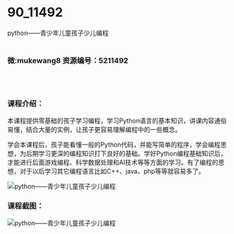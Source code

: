 # 90_11492
python——青少年儿童孩子少儿编程
<br/></br>
<h3>微:mukewang8 资源编号：5211492</h3>
<br/></br>
<h3>课程介绍：</h3>
<p>本课程提供零基础的孩子学习编程，学习Python语言的基本知识，讲课内容通俗易懂，结合大量的实例，让孩子更容易理解编程中的一些概念。</p>
<p>学会本课程后，孩子能看懂一般的Python代码，并能写简单的程序，学会编程思想，为后期学习更深的编程知识打下良好的基础。学好Python编程基础知识后，才能进行后面游戏编程、科学数据处理和AI技术等等方面的学习。有了编程的思想，对于以后学习其它编程语言比如C++、java、php等等就容易多了。</p>
<p><img src="https://www.ko996.com/wp-content/uploads/img/2020/03/1-149-300x174.png" alt="python——青少年儿童孩子少儿编程"></p>
<div class="info-desc">
<h3>课程截图：</h3>
<p><img src="https://www.ko996.com/wp-content/uploads/img/2020/03/2-141.png" alt="python——青少年儿童孩子少儿编程"></p>


			
</div>
